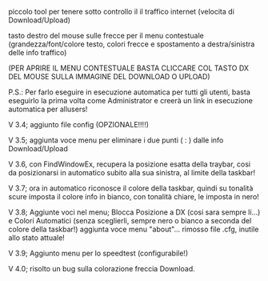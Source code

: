 piccolo tool per tenere sotto controllo il il traffico internet (velocita di Download/Upload)

tasto destro del mouse sulle frecce per il menu contestuale (grandezza/font/colore testo, colori frecce e spostamento a destra/sinistra delle info traffico)

(PER APRIRE IL MENU CONTESTUALE BASTA CLICCARE COL TASTO DX DEL MOUSE SULLA IMMAGINE DEL DOWNLOAD O UPLOAD)

P.S.: Per farlo eseguire in esecuzione automatica per tutti gli utenti, basta eseguirlo la prima volta come Administrator e creerà un link in esecuzione automatica per allusers!

V 3.4; aggiunto file config (OPZIONALE!!!!)

V 3.5; aggiunta voce menu per eliminare i due punti ( : ) dalle info Download/Upload

V 3.6, con FindWindowEx, recupera la posizione esatta della traybar, cosi da posizionarsi in automatico subito alla sua sinistra, al limite della taskbar!

V 3.7; ora in automatico riconosce il colore della taskbar, quindi su tonalità scure imposta il colore info in bianco, con tonalità chiare, le imposta in nero!

V 3.8; Aggiunte voci nel menu; Blocca Posizione a DX (cosi sara sempre li...) e Colori Automatici (senza sceglierli, sempre nero o bianco a seconda del colore della taskbar!)
aggiunta voce menu "about"...
rimosso file .cfg, inutile allo stato attuale!

V 3.9; Aggiunto menu per lo speedtest (configurabile!)

V 4.0; risolto un bug sulla colorazione freccia Download.
